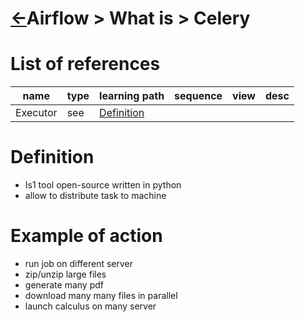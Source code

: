 <head><link rel="stylesheet" href="../../../md.css"/></head>


[Repo_Readme]:    ../list/object_list.md
[Executor_Whatis]: ../whatis/executor_whatis.md

# [&larr;][Repo_Readme]Airflow > What is > Celery
# List of references
|name|type|learning path|sequence|view|desc|
|-|-|-|-|-|-|
|Executor|see|[Definition][Executor_Whatis]

# Definition
- Is1 tool open-source written in python
- allow to distribute task to machine 

# Example of action
- run job on different server
- zip/unzip large files
- generate many pdf
- download many many files in parallel
- launch calculus on many server